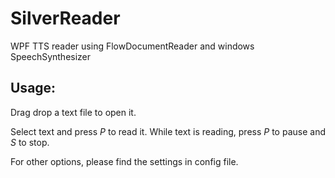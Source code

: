 # SilverReader
WPF TTS reader using FlowDocumentReader and windows SpeechSynthesizer

## Usage:

Drag drop a text file to open it.

Select text and press
*P* to read it. While text is reading, press
*P* to pause and
*S* to stop.

For other options, please find the settings in config file.
